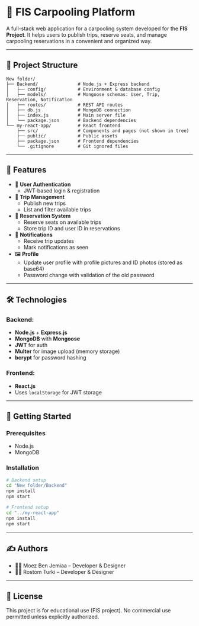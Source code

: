 # 🚗 FIS Carpooling Platform

A full-stack web application for a carpooling system developed for the **FIS Project**. It helps users to publish trips, reserve seats, and manage carpooling reservations in a convenient and organized way.

---

## 📂 Project Structure

```
New folder/
├── Backend/               # Node.js + Express backend
│   ├── config/            # Environment & database config
│   ├── models/            # Mongoose schemas: User, Trip, Reservation, Notification
│   ├── routes/            # REST API routes
│   ├── db.js              # MongoDB connection
│   ├── index.js           # Main server file
│   └── package.json       # Backend dependencies
└── my-react-app/          # React frontend
    ├── src/               # Components and pages (not shown in tree)
    ├── public/            # Public assets
    ├── package.json       # Frontend dependencies
    └── .gitignore         # Git ignored files
```

---

## 🚀 Features

- 👤 **User Authentication**
  - JWT-based login & registration
- 🧳 **Trip Management**
  - Publish new trips
  - List and filter available trips
- 📅 **Reservation System**
  - Reserve seats on available trips
  - Store trip ID and user ID in reservations
- 🔔 **Notifications**
  - Receive trip updates
  - Mark notifications as seen
- 🖼️ **Profile**
  - Update user profile with profile pictures and ID photos (stored as base64)
  - Password change with validation of the old password

---

## 🛠️ Technologies

### Backend:
- **Node.js** + **Express.js**
- **MongoDB** with **Mongoose**
- **JWT** for auth
- **Multer** for image upload (memory storage)
- **bcrypt** for password hashing

### Frontend:
- **React.js**
- Uses `localStorage` for JWT storage

---

## 🧪 Getting Started

### Prerequisites
- Node.js
- MongoDB

### Installation

```bash
# Backend setup
cd "New folder/Backend"
npm install
npm start

# Frontend setup
cd "../my-react-app"
npm install
npm start
```

---

## ✍️ Authors

- 🧑‍💻 Moez Ben Jemiaa – Developer & Designer
- 🧑‍💻 Rostom Turki – Developer & Designer

---

## 📄 License

This project is for educational use (FIS project). No commercial use permitted unless explicitly authorized.
